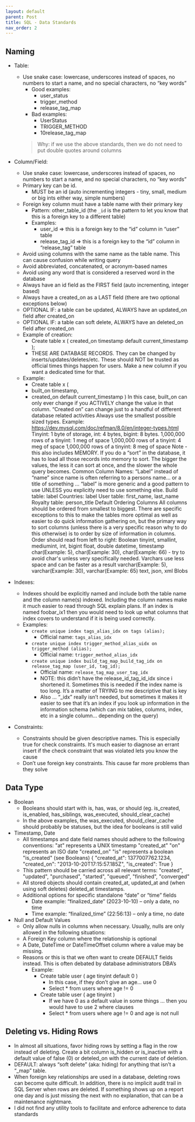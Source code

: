 ```yaml
---
layout: default
parent: Post
title: SQL - Data Standards
nav_order: 2
---
```


## Naming
- Table:
   - Use snake case: lowercase, underscores instead of spaces, no numbers to start a name, and no special characters, no “key words”
      - Good examples:
         - user_status
         - trigger_method
         - release_tag_map
      - Bad examples:
         - UserStatus
         - TRIGGER_METHOD
         - 10release_tag_map
      > Why: if we use the above standards, then we do not need to put double quotes around columns

- Column/Field:
   - Use snake case: lowercase, underscores instead of spaces, no numbers to start a name, and no special characters, no “key words”
   - Primary key can be id.
      - MUST be an id (auto incrementing integers - tiny, small, medium or big ints either way, simple numbers)
   - Foreign key column must have a table name with their primary key
      - Pattern: other_table_id (the `_id` is the pattern to let you know that this is a foreign key to a different table)
      - Examples:
         - user_id => this is a foreign key to the “id” column in “user” table
         - release_tag_id => this is a foreign key to the “id” column in “release_tag” table
   - Avoid using columns with the same name as the table name. This can cause confusion while writing query
   - Avoid abbreviated, concatenated, or acronym-based names
   - Avoid using any word that is considered a reserved word in the database 
   - Always have an id field as the FIRST field (auto incrementing, integer based)
   - Always have a created_on as a LAST field (there are two optional exceptions below)
   - OPTIONAL IF: a table can be updated, ALWAYS have an updated_on field after created_on
   - OPTIONAL IF: a table can soft delete, ALWAYS have an deleted_on field after created_on
   - Example of creation:
      - Create table x ( created_on timestamp default current_timestamp );
      - THESE ARE DATABASE RECORDS.  They can be changed by inserts/updates/deletes/etc.  These should NOT be trusted as official times things happen for users.  Make a new column if you want a dedicated time for that. 
   - Example:
      - Create table x (
      - built_on timestamp,
      - created_on default current_timestamp
				)
In this case, built_on can only ever change if you ACTIVELY change the value in that column.  “Created on” can change just to a handful of different database related activities
Always use the smallest possible sized types.  Example:
https://dev.mysql.com/doc/refman/8.0/en/integer-types.html
Tinyint: 1 byte of storage, int: 4 bytes, bigint: 8 bytes.
1,000,000 rows of a tinyint: 1 meg of space
1,000,000 rows of a tinyint: 4 meg of space
1,000,000 rows of a tinyint: 8 meg of space
Note - this also includes MEMORY.  If you do a “sort” in the database, it has to load all those records into memory to sort.  The bigger the values, the less it can sort at once, and the slower the whole query becomes.
Common Column Names:
“Label” instead of “name” since name is often referring to a persons name… or a title of something … “label” is more generic and a good pattern to use UNLESS you explicitly need to use something else. 
Build table: label
Countries: label
User table: first_name, last_name
Royalty table: person_title
Default Ordering Columns
All columns should be ordered from smallest to biggest. There are specific exceptions to this to make the tables more optimal as well as easier to do quick information gathering on, but the primary way to sort columns (unless there is a very specific reason why to do this otherwise) is to order by size of information in columns. Order should read from left to right:
Boolean
tinyint, smallint, mediumint, int, bigint
float, double
datetime, timestamp
char(Example: 5), char(Example: 30), char(Example: 66) - try to avoid char's unless very specifically needed. Varchars use less space and can be faster as a result
varchar(Example: 5), varchar(Example: 30), varchar(Example: 65)
text, json, xml
Blobs

- Indexes:
   - Indexes should be explicitly named and include both the table name and the column name(s) indexed. Including the column names make it much easier to read through SQL explain plans. If an index is named foobar_ix1 then you would need to look up what columns that index covers to understand if it is being used correctly.
   - Examples:
      - `create unique index tags_alias_idx on tags (alias);`
         - Official name: `tags_alias_idx`
      - `create unique index trigger_method_alias_uidx on trigger_method (alias);`
         - Official name: `trigger_method_alias_idx`
      - `create unique index build_tag_map_build_tag_idx on release_tag_map (user_id, tag_id);`
         - Official name: `release_tag_map_user_tag_idx`
         - NOTE: this didn’t have the release_id_tag_id_idx since i shortened it.  Sometimes this is needed if the index name is too long.  It’s a matter of TRYING to me descriptive that is key
         - Also … “_idx” really isn’t needed, but sometimes it makes it easier to see that it’s an index if you look up information in the information schema (which can mix tables, columns, index, etc in a single column… depending on the query)

- Constraints:
   - Constraints should be given descriptive names. This is especially true for check constraints. It's much easier to diagnose an errant insert if the check constraint that was violated lets you know the cause
   - Don’t use foreign key constraints.  This cause far more problems than they solve

## Data Type
- Boolean
   - Booleans should start with is, has, was, or should (eg. is_created, is_enabled, has_siblings, was_executed, should_clear_cache)
   - In the above examples, the was_executed, should_clear_cache should probably be statuses, but the idea for booleans is still valid
- Timestamp, Date
   - All timestamps and date field names should adhere to the following conventions:
      "at" represents a UNIX timestamp "created_at"
      "on" represents an ISO date "created_on"
      "is" represents a boolean "is_created" (see Booleans)
      {
         "created_at": 1377007762.1234,
         "created_on": "2013-10-20T17:15:57.185Z",
         "is_created": True
      }
   - This pattern should be carried across all relevant terms: "created", "updated", "purchased", "started", "queued", "finished", "converged"
   - All stored objects should contain created_at, updated_at and (when using soft deletes) deleted_at timestamps.
   - Additional options for specific standalone “date” or “time” fields
      - Date example: “finalized_date” (2023-10-10) – only a date, no time
      - Time example: “finalized_time” (22:56:13) – only a time, no date
- Null and Default Values
   - Only allow nulls in columns when necessary. Usually, nulls are only allowed in the following situations:
   - A Foreign Key column where the relationship is optional
   - A Date, DateTime or DateTimeOffset column where a value may be missing.
   - Reasons or this is that we often want to create DEFAULT fields instead.  This is often debated by database administrators DBA’s
      - Example:
         - Create table user ( age tinyint default 0 )
            - In this case, if they don’t give an age… use 0
            - Select * from users where age != 0
         - Create table user ( age tinyint )
            - If we have 0 as a default value in some things … then you would have to use 2 where clauses
            - Select * from users where age != 0 and age is not null

## Deleting vs. Hiding Rows
- In almost all situations, favor hiding rows by setting a flag in the row instead of deleting. Create a bit column is_hidden or is_inactive with a default value of false (0) or deteled_on with the current date of deletion.
- DEFAULT: always “soft delete” (aka: hiding) for anything that isn’t a “_map” table.  
- When foreign key relationships are used in a database, deleting rows can become quite difficult. In addition, there is no implicit audit trail in SQL Server when rows are deleted. If something shows up on a report one day and is just missing the next with no explanation, that can be a maintenance nightmare.
- I did not find any utility tools to facilitate and enforce adherence to data standards
